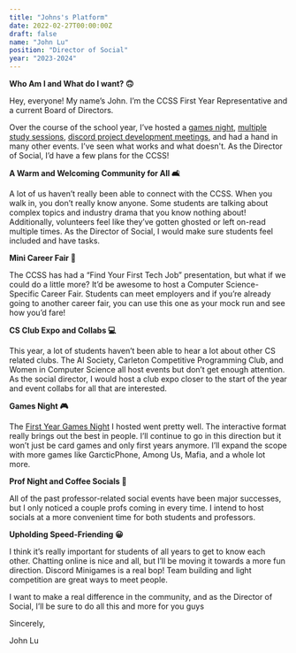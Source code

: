 ```yaml
---
title: "Johns's Platform"
date: 2022-02-27T00:00:00Z
draft: false
name: "John Lu"
position: "Director of Social"
year: "2023-2024"
---
```


**Who Am I and What do I want? 🙃**

Hey, everyone! My name’s John. I’m the CCSS First Year Representative and a current Board of Directors.

Over the course of the school year, I’ve hosted a [games night](https://ccss.carleton.ca/events/2022-2023/2022-10-13-lounge-games-night/), [multiple study sessions](https://ccss.carleton.ca/events/2022-2023/2022-12-07-1405-study-session/), [discord project development meetings](https://ccss.carleton.ca/events/2022-2023/2023-02-02-communal-project/), and had a hand in many other events. I’ve seen what works and what doesn't. As the Director of Social, I’d have a few plans for the CCSS!

**A Warm and Welcoming Community for All 🛋️**

A lot of us haven’t really been able to connect with the CCSS. When you walk in, you don’t really know anyone. Some students are talking about complex topics and industry drama that you know nothing about! Additionally, volunteers feel like they’ve gotten ghosted or left on-read multiple times. As the Director of Social, I would make sure students feel included and have tasks.

**Mini Career Fair 🤝**

The CCSS has had a “Find Your First Tech Job” presentation, but what if we could do a little more? It’d be awesome to host a Computer Science-Specific Career Fair. Students can meet employers and if you’re already going to another career fair, you can use this one as your mock run and see how you’d fare!

**CS Club Expo and Collabs 💻**

This year, a lot of students haven’t been able to hear a lot about other CS related clubs. The AI Society, Carleton Competitive Programming Club, and Women in Computer Science all host events but don’t get enough attention. As the social director, I would host a club expo closer to the start of the year and event collabs for all that are interested.

**Games Night 🎮**

The [First Year Games Night](https://ccss.carleton.ca/events/2022-2023/2022-10-13-lounge-games-night/) I hosted went pretty well. The interactive format really brings out the best in people. I’ll continue to go in this direction but it won’t just be card games and only first years anymore. I’ll expand the scope with more games like GarcticPhone, Among Us, Mafia, and a whole lot more.

**Prof Night and Coffee Socials 🍵**

All of the past professor-related social events have been major successes, but I only noticed a couple profs coming in every time. I intend to host socials at a more convenient time for both students and professors.

**Upholding Speed-Friending 😀**

I think it’s really important for students of all years to get to know each other. Chatting online is nice and all, but I’ll be moving it towards a more fun direction. Discord Minigames is a real bop! Team building and light competition are great ways to meet people.

I want to make a real difference in the community, and as the Director of Social, I’ll be sure to do all this and more for you guys

Sincerely,

John Lu

